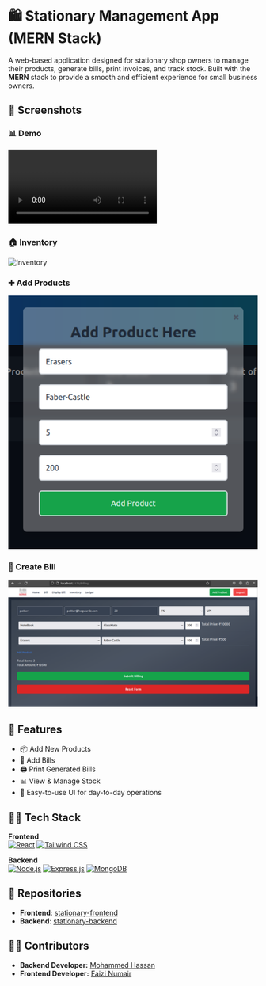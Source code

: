 # 🛍️ Stationary Management App (MERN Stack)

A web-based application designed for stationary shop owners to manage their products, generate bills, print invoices, and track stock. Built with the **MERN** stack to provide a smooth and efficient experience for small business owners.


## 📸 Screenshots

### 📊 Demo
![Demo](./public/Screenshots/nobel%20.webm)

### 🏠 Inventory
![Inventory](./public/Screenshots/inventory.png.png)

### ➕ Add Products
![Add Product](./public/Screenshots/addProd.png)

### 🧾 Create Bill
![Create Bill](./public/Screenshots/billing.png)


## 🚀 Features

- 📦 Add New Products
- 🧾 Add Bills
- 🖨️ Print Generated Bills
- 📊 View & Manage Stock
- 📝 Easy-to-use UI for day-to-day operations


## 🧑‍💻 Tech Stack

**Frontend**  
[![React](https://img.shields.io/badge/React-20232A?style=for-the-badge&logo=react&logoColor=61DAFB)](https://reactjs.org/)
[![Tailwind CSS](https://img.shields.io/badge/TailwindCSS-06B6D4?style=for-the-badge&logo=tailwindcss&logoColor=white)](https://tailwindcss.com/)

**Backend**  
[![Node.js](https://img.shields.io/badge/Node.js-339933?style=for-the-badge&logo=nodedotjs&logoColor=white)](https://nodejs.org/)
[![Express.js](https://img.shields.io/badge/Express.js-404D59?style=for-the-badge)](https://expressjs.com/)
[![MongoDB](https://img.shields.io/badge/MongoDB-4EA94B?style=for-the-badge&logo=mongodb&logoColor=white)](https://mongodb.com/)


## 📂 Repositories

- **Frontend**: [stationary-frontend](https://github.com/NumairFaizi/stationery)
- **Backend**: [stationary-backend](https://github.com/NumairFaizi/stat-backend)


## 👨‍💻 Contributors
- **Backend Developer:** [Mohammed Hassan](https://www.linkedin.com/in/mohammed-hassan-343b00215)
- **Frontend Developer:** [Faizi Numair](https://www.linkedin.com/in/faizi-numair-mohammed-hesham-shahid-akhtar-42668b1b9)
